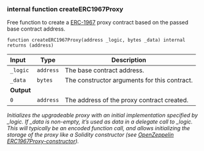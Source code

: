 
### internal function createERC1967Proxy

Free function to create a [ERC-1967](https://eips.ethereum.org/EIPS/eip-1967) proxy contract based on the passed base contract address.

```solidity
function createERC1967Proxy(address _logic, bytes _data) internal returns (address) 
```

| Input | Type | Description |
|:----- | ---- | ----------- |
| `_logic` | `address` | The base contract address. |
| `_data` | `bytes` | The constructor arguments for this contract. |
| **Output** | |
|  `0`  | `address` | The address of the proxy contract created. |

*Initializes the upgradeable proxy with an initial implementation specified by _logic. If _data is non-empty, it’s used as data in a delegate call to _logic. This will typically be an encoded function call, and allows initializing the storage of the proxy like a Solidity constructor (see [OpenZeppelin ERC1967Proxy-constructor](https://docs.openzeppelin.com/contracts/4.x/api/proxy#ERC1967Proxy-constructor-address-bytes-)).*

